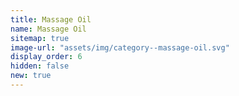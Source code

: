 ```yaml
---
title: Massage Oil
name: Massage Oil
sitemap: true
image-url: "assets/img/category--massage-oil.svg"
display_order: 6
hidden: false
new: true
---
```

